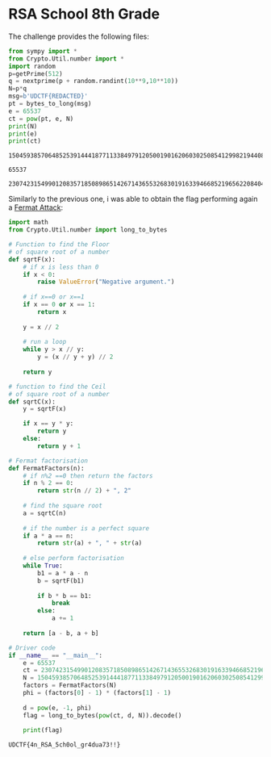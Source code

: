 # RSA School 8th Grade 

The challenge provides the following files:

```python
from sympy import *
from Crypto.Util.number import *
import random
p=getPrime(512)
q = nextprime(p + random.randint(10**9,10**10))
N=p*q
msg=b'UDCTF{REDACTED}'
pt = bytes_to_long(msg)
e = 65537
ct = pow(pt, e, N)
print(N)
print(e)
print(ct)
```

    150459385706485253914441877113384979120500190162060302508541299821944089329499694790524295291567135320851306118878915105907451588623958757693847782920309145753994837129247899050065917279292484317798035721308006529470560777407483024961882645653400385816416526996027114542480513056100444908809723540145733606413
    
    65537
    
    2307423154990120835718508986514267143655326830191633946685219656220840494132925634069678170936781595742873539412034460586639622885239343246714559828497111273868089182257159904851948098861145910137615097694560608874412798124055642460363270612990137075678106724613406247492210136960473648165963598137216228495

Similarly to the previous one, i was able to obtain the flag performing again a [Fermat Attack](https://fermatattack.secvuln.info/):

```python
import math
from Crypto.Util.number import long_to_bytes

# Function to find the Floor
# of square root of a number
def sqrtF(x):
	# if x is less than 0
	if x < 0:
		raise ValueError("Negative argument.")
	
	# if x==0 or x==1
	if x == 0 or x == 1:
		return x
	
	y = x // 2
	
	# run a loop
	while y > x // y:
		y = (x // y + y) // 2
	
	return y

# function to find the Ceil
# of square root of a number
def sqrtC(x):
	y = sqrtF(x)

	if x == y * y:
		return y
	else:
		return y + 1

# Fermat factorisation
def FermatFactors(n):
	# if n%2 ==0 then return the factors
	if n % 2 == 0:
		return str(n // 2) + ", 2"
	
	# find the square root
	a = sqrtC(n)
	
	# if the number is a perfect square
	if a * a == n:
		return str(a) + ", " + str(a)
	
	# else perform factorisation
	while True:
		b1 = a * a - n
		b = sqrtF(b1)
		
		if b * b == b1:
			break
		else:
			a += 1
	
	return [a - b, a + b]

# Driver code
if __name__ == "__main__":
    e = 65537
    ct = 2307423154990120835718508986514267143655326830191633946685219656220840494132925634069678170936781595742873539412034460586639622885239343246714559828497111273868089182257159904851948098861145910137615097694560608874412798124055642460363270612990137075678106724613406247492210136960473648165963598137216228495
    N = 150459385706485253914441877113384979120500190162060302508541299821944089329499694790524295291567135320851306118878915105907451588623958757693847782920309145753994837129247899050065917279292484317798035721308006529470560777407483024961882645653400385816416526996027114542480513056100444908809723540145733606413
    factors = FermatFactors(N)
    phi = (factors[0] - 1) * (factors[1] - 1)
    
    d = pow(e, -1, phi)
    flag = long_to_bytes(pow(ct, d, N)).decode()
    
    print(flag)     
```

    UDCTF{4n_RSA_5ch0ol_gr4dua73!!}